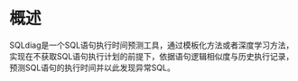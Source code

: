 # 概述

SQLdiag是一个SQL语句执行时间预测工具，通过模板化方法或者深度学习方法，实现在不获取SQL语句执行计划的前提下，依据语句逻辑相似度与历史执行记录，预测SQL语句的执行时间并以此发现异常SQL。
